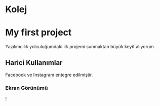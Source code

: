 # Kolej

<h1> My first project</h1>

Yazılımcılık yolculuğumdaki ilk projemi sunmaktan büyük keyif alıyorum.

<h2> Harici Kullanımlar</h2>

Facebook ve Instagram entegre edilmiştir.

<h3>  Ekran Görünümü</h3>

! [](ekran.gif)


